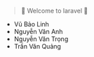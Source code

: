 > 🎈 Welcome to laravel 🎈

[](https://images-cdn.newscred.com/Zz04NjA3ZjljMjQ0ODkxMWViOWRjYzU1OGJkNjI1ZjVkZA==)

* Vũ Bảo Linh 
* Nguyễn Vân Anh 
* Nguyễn Văn Trọng
* Trần Văn Quảng  
